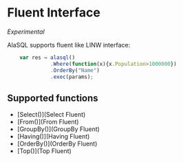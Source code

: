 # Fluent Interface

_Experimental_

AlaSQL supports fluent like LINW interface:

```js
    var res = alasql()
              .Where(function(x){x.Population>1000000})
              .OrderBy("Name")
              .exec(params);
```

## Supported functions
* [Select()](Select Fluent)
* [From()](From Fluent)
* [GroupBy()](GroupBy Fluent)
* [Having()](Having Fluent)
* [OrderBy()](OrderBy Fluent)
* [Top()](Top Fluent)



